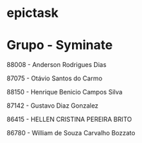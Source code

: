 # epictask

# Grupo - Syminate
88008 - Anderson Rodrigues Dias

87075 - Otávio Santos do Carmo

88150 - Henrique Benicio Campos Silva

87142 - Gustavo Diaz Gonzalez

86415 - HELLEN CRISTINA PEREIRA BRITO

86780 - William de Souza Carvalho Bozzato

